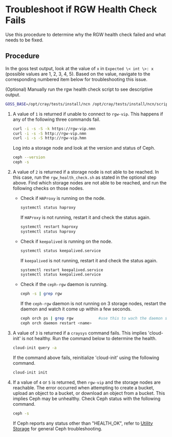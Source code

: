 # Troubleshoot if RGW Health Check Fails

Use this procedure to determine why the RGW health check failed and what needs to be fixed.

## Procedure

In the goss test output, look at the value of `x` in `Expected \< int \>: x` (possible values are 1, 2, 3, 4, 5). Based on the value, navigate to the corresponding numbered item below for troubleshooting this issue.

(Optional) Manually run the rgw health check script to see descriptive output.

```bash
GOSS_BASE=/opt/cray/tests/install/ncn /opt/cray/tests/install/ncn/scripts/rgw_health_check.sh
```

1. A value of `1` is returned if unable to connect to `rgw-vip`. This happens if any of the following three commands fail.

    ```bash
    curl -i -s -S -k https://rgw-vip.nmn
    curl -i -s -S http://rgw-vip.nmn
    curl -i -s -S http://rgw-vip.hmn
    ```
    Log into a storage node and look at the version and status of Ceph.
    ```bash
    ceph --version
    ceph -s
    ```

1. A value of `2` is returned if a storage node is not able to be reached. In this case, run the `rgw_health_check.sh` as stated in the optional step above. Find which storage nodes are not able to be reached, and run the following checks on those nodes.

    - Check if `HAProxy` is running on the node.

        ```bash
        systemctl status haproxy
        ```
        If `HAProxy` is not running, restart it and check the status again.
        ```bash
        systemctl restart haproxy
        systemctl status haproxy
        ```

    - Check if `keepalived` is running on the node.

        ```bash
        systemctl status keepalived.service
        ```
        If `keepalived` is not running, restart it and check the status again.
        ```bash
        systemctl restart keepalived.service
        systemctl status keepalived.service
        ```

    - Check if the `ceph-rgw` daemon is running.
        ```bash
        ceph -s | grep rgw
        ```
        If the `ceph-rgw` daemon is not running on 3 storage nodes, restart the daemon and watch it come up within a few seconds.

        ```bash
        ceph orch ps | grep rgw           #use this to wach the daemon start
        ceph orch daemon restart <name>
        ```

1. A value of `3` is returned if a `craysys` command fails. This implies 'cloud-init' is not healthy. Run the command below to determine the health.

    ```bash
    cloud-init query -a
    ```

    If the command above fails, reinitialize 'cloud-init' using the following command.

    ```bash
    cloud-init init
    ```

1. If a value of `4` or `5` is returned, then `rgw-vip` and the storage nodes are reachable. The error occurred when attempting to create a bucket, upload an object to a bucket, or download an object from a bucket. This implies Ceph may be unhealthy. Check Ceph status with the following command.

    ```bash
    ceph -s
    ```

    If Ceph reports any status other than "HEALTH_OK", refer to [Utility Storage](Utility_Storage.md) for general Ceph troubleshooting.

